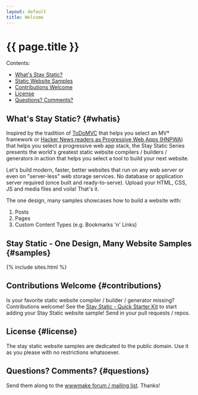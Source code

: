 ```yaml
---
layout: default
title: Welcome
---
```


# {{ page.title }}


<div class="toc" markdown="1">
Contents:

* [What's Stay Static?](#whatis)
* [Static Website Samples](#samples)
* [Contributions Welcome](#contributions)
* [License](#license)
* [Questions? Comments?](#questions)
</div>


## What's Stay Static?  {#whatis}

Inspired by the tradition of [ToDoMVC](http://todomvc.com) that helps you select an MV* framework 
or [Hacker News readers as Progressive Web Apps (HNPWA)](https://hnpwa.com) that helps you select a progressive web app stack, 
the Stay Static Series presents the world's greatest static website compilers / builders / generators in action
that helps you select a tool to build your next website.

Let's build modern, faster, better websites that run on any web server or even on "server-less" web storage services.
No database or application server required (once built and ready-to-serve).
Upload your HTML, CSS, JS and media files and voila! That's it. 

The one design, many samples showcases how to build a website with:
    
1. Posts
2. Pages
3. Custom Content Types (e.g. Bookmarks 'n' Links)



## Stay Static - One Design, Many Website Samples  {#samples}

{% include sites.html %}


## Contributions Welcome  {#contributions}

Is your favorite static website compiler / builder / generator missing? Contributions welcome!
See the [Stay Static - Quick Starter Kit](https://github.com/staystatic/staystatic-starter) to start adding your Stay Static website sample!
Send in your pull requests / repos.


## License  {#license}

The stay static website samples are dedicated to the public domain. 
Use it as you please with no restrictions whatsoever.


## Questions? Comments?   {#questions}

Send them along to the [wwwmake forum / mailing list](http://groups.google.com/group/wwwmake). Thanks!

